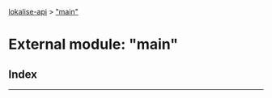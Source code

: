 [lokalise-api](../README.md) > ["main"](../modules/_main_.md)

# External module: "main"

## Index

---


